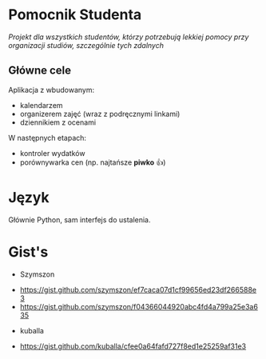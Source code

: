 # Pomocnik Studenta

_Projekt dla wszystkich studentów, którzy potrzebują lekkiej pomocy przy organizacji studiów, szczególnie tych zdalnych_

## Główne cele

Aplikacja z wbudowanym:
* kalendarzem
* organizerem zajęć (wraz z podręcznymi linkami)
* dziennikiem z ocenami

W następnych etapach:
* kontroler wydatków
* porównywarka cen (np. najtańsze **piwko** :+1:)

# Język 
Głównie Python, sam interfejs do ustalenia.


# Gist's
- Szymszon
* https://gist.github.com/szymszon/ef7caca07d1cf99656ed23df266588e3
* https://gist.github.com/szymszon/f04366044920abc4fd4a799a25e3a635

- kuballa
* https://gist.github.com/kuballa/cfee0a64fafd727f8ed1e25259af31e3

